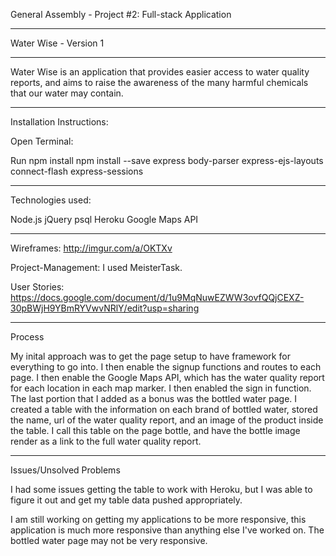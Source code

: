 
General Assembly - Project #2: Full-stack Application
_______________________________________________________________

Water Wise - Version 1
_______________________________________________________________

Water Wise is an application that provides easier access to water quality reports, and aims to
raise the awareness of the many harmful chemicals that our water may contain. 
_________________________________________________________________

Installation Instructions:

Open Terminal:

Run npm install
npm install --save 
express
body-parser
express-ejs-layouts
connect-flash
express-sessions

__________________________________________________________________


Technologies used:

Node.js
jQuery
psql
Heroku
Google Maps API

__________________________________________________________________

Wireframes: http://imgur.com/a/OKTXv

Project-Management: I used MeisterTask. 

User Stories: https://docs.google.com/document/d/1u9MqNuwEZWW3ovfQQjCEXZ-30pBWjH9YBmRYVwvNRlY/edit?usp=sharing

_______________________________________________________________


Process

My inital approach was to get the page setup to have framework for everything to go into. I then enable the signup functions and routes to each page. I then enable the Google Maps API, which has the water quality report for each location in each map marker. I then enabled the sign in function. The last portion that I added as a bonus was the bottled water page. I created a table with the information on each brand of bottled water, stored the name, url of the water quality report, and an image of the product inside the table. I call this table on the page bottle, and have the bottle image render as a link to the full water quality report. 

_______________________________________________________________

Issues/Unsolved Problems

I had some issues getting the table to work with Heroku, but I was able to figure it out and get my table data pushed appropriately. 

I am still working on getting my applications to be more responsive, this application is much more responsive than anything else I've worked on. The bottled water page may not be very responsive. 

